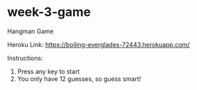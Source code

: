 # week-3-game
Hangman Game

Heroku Link:
https://boiling-everglades-72443.herokuapp.com/

Instructions:
1) Press any key to start
2) You only have 12 guesses, so guess smart! 
